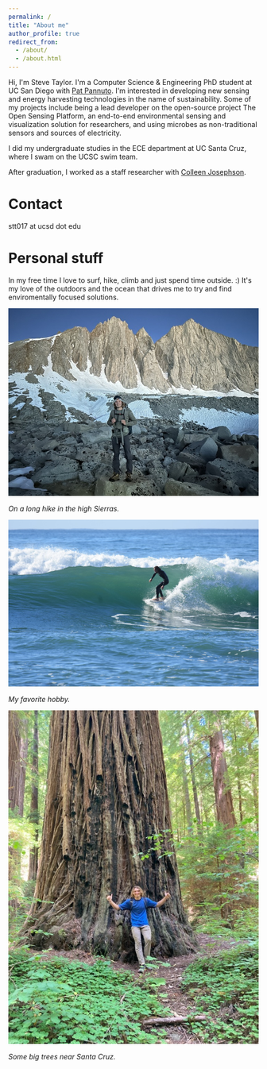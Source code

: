 ```yaml
---
permalink: /
title: "About me"
author_profile: true
redirect_from: 
  - /about/
  - /about.html
---
```


Hi, I'm Steve Taylor. I'm a Computer Science & Engineering PhD student at UC San Diego with [Pat Pannuto](https://cse.ucsd.edu/people/faculty-profiles/pat-pannuto). I'm interested in developing new sensing and energy harvesting technologies in the name of sustainability. Some of my projects include being a lead developer on the open-source project The Open Sensing Platform, an end-to-end environmental sensing and visualization solution for researchers, and using microbes as non-traditional sensors and sources of electricity.

I did my undergraduate studies in the ECE department at UC Santa Cruz, where I swam on the UCSC swim team.

After graduation, I worked as a staff researcher with [Colleen Josephson](https://people.ucsc.edu/~cojoseph/).

Contact
======
stt017 at ucsd dot edu

Personal stuff
======
In my free time I love to surf, hike, climb and just spend time outside. :) It's my love of the outdoors and the ocean that drives me to try and find enviromentally focused solutions.

![In the high Sierras](images/img_0775_720.jpg)

*On a long hike in the high Sierras.*

![My favorite hobby](images/img_5703_720.jpg)

*My favorite hobby.*

![trees](images/IMG_0691.JPG)

*Some big trees near Santa Cruz.*